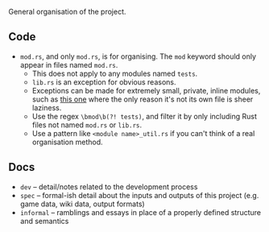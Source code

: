 General organisation of the project.

## Code

- `mod.rs`, and only `mod.rs`, is for organising.  The `mod` keyword should only appear in files named `mod.rs`.
  - This does not apply to any modules named `tests`.
  - `lib.rs` is an exception for obvious reasons.
  - Exceptions can be made for extremely small, private, inline modules, such as [this one](https://github.com/YTFGolf/rust-wiki/blob/6fe6a3e4ce59fb25f83fb4bf52933750851d235e/src/game_data/map/cached/special_rules.rs#L16) where the only reason it's not its own file is sheer laziness.
  - Use the regex `\bmod\b(?! tests)`, and filter it by only including Rust files not named `mod.rs` or `lib.rs`.
  - Use a pattern like `<module name>_util.rs` if you can't think of a real organisation method.

## Docs

- `dev` &ndash; detail/notes related to the development process
- `spec` &ndash; formal-ish detail about the inputs and outputs of this project (e.g. game data, wiki data, output formats)
- `informal` &ndash; ramblings and essays in place of a properly defined structure and semantics

